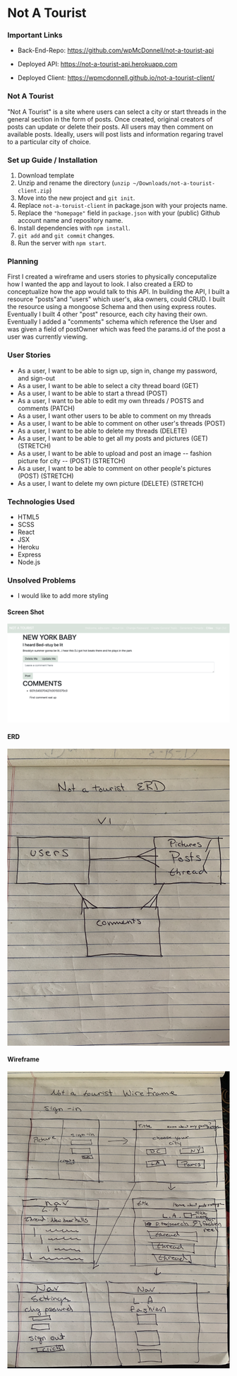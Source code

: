 # Not A Tourist

### Important Links
-	Back-End-Repo: https://github.com/wpMcDonnell/not-a-tourist-api

-	Deployed API: https://not-a-tourist-api.herokuapp.com

-	Deployed Client: https://wpmcdonnell.github.io/not-a-tourist-client/

### Not A Tourist
"Not A Tourist" is a site where users can select a city or start threads in the general section in the form of posts. Once created, original creators of posts can update or delete their posts. All users may then comment on available posts. Ideally, users will post lists and information regaring travel to a particular city of choice.

### Set up Guide / Installation

1. Download template
2. Unzip and rename the directory (`unzip ~/Downloads/not-a-tourist-client.zip`)
3. Move into the new project and `git init`.
4. Replace `not-a-toruist-client` in package.json with your projects name.
5. Replace the `"homepage"` field in `package.json` with your (public) Github account name and repository name.
6. Install dependencies with `npm install`.
7. `git add` and `git commit` changes.
8. Run the server with `npm start`.

### Planning
First I created a wireframe and users stories to physically conceputalize how I wanted the app and layout to look. I also created a ERD to conceptualize how the app would talk to this API. In building the API, I built a resource "posts"and "users" which user's, aka owners, could CRUD. I built the resource using a mongoose Schema and then using express routes. Eventually I built 4 other "post" resource, each city having their own. Eventually I added a "comments" schema which reference the User and was given a field of postOwner which was feed the params.id of the post a user was currently viewing.

### User Stories
* As a user, I want to be able to sign up, sign in, change my password, and sign-out
* As a user, I want to be able to select a city thread board (GET)
* As a user, I want to be able to start a thread (POST)
* As a user, I want to be able to edit my own threads / POSTS and comments (PATCH)
* As a user, I want other users to be able to comment on my threads
* As a user, I want to be able to comment on other user's threads (POST)
* As a user, I want to be able to delete my threads (DELETE)
* As a user, I want to be able to get all my posts and pictures (GET) (STRETCH)
* As a user, I want to be able to upload and post an image -- fashion picture for city -- (POST) (STRETCH)
* As a user, I want to be able to comment on other people's pictures (POST) (STRETCH)
* As a user, I want to delete my own picture (DELETE) (STRETCH)


### Technologies Used
-	HTML5
-	SCSS
-	React
-	JSX
-	Heroku
-	Express
-	Node.js

### Unsolved Problems
* I would like to add more styling

#### Screen Shot

![Screen Shot](./public/ssnat.png)

#### ERD

![ERD](./public/ERD.png)

#### Wireframe

![Wireframe](./public/Wireframe.png)

